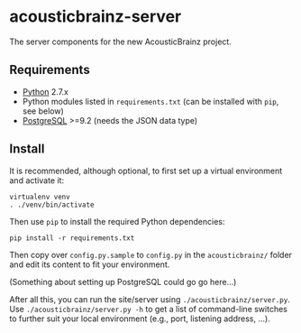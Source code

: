 acousticbrainz-server
=====================

The server components for the new AcousticBrainz project.

Requirements
------------

* [Python](https://www.python.org/) 2.7.x
* Python modules listed in `requirements.txt` (can be installed with `pip`, see below)
* [PostgreSQL](http://www.postgresql.org/) >=9.2 (needs the JSON data type)

Install
-------

It is recommended, although optional, to first set up a virtual environment and
activate it:

    virtualenv venv
    . ./venv/bin/activate

Then use `pip` to install the required Python dependencies:

    pip install -r requirements.txt

Then copy over `config.py.sample` to `config.py` in the `acousticbrainz/` folder
and edit its content to fit your environment.

(Something about setting up PostgreSQL could go go here...)

After all this, you can run the site/server using `./acousticbrainz/server.py`.
Use `./acousticbrainz/server.py -h` to get a list of command-line switches
to further suit your local environment (e.g., port, listening address, ...).
